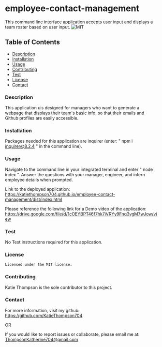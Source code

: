 # employee-contact-management

This command line interface application accepts user input and displays a team roster based on user input.
![MIT](https://img.shields.io/badge/license-MIT-blue)

## Table of Contents

- [Description](#description)
- [Installation](#installation)
- [Usage](#usage)
- [Contributing](#contributing)
- [Test](#test)
- [License](#license)
- [Contact](#contact)

### Description

This application uis designed for managers who want to generate a webpage that displays their team's basic info, so that their emails and Github profiles are easily accessible.

### Installation

Packages needed for this application are inquirer (enter: " npm i inquirer@8.2.4 " in the command line).

### Usage

Navigate to the command line in your integrated terminal and enter " node index ". Answer the questions with your manager, engineer, and intern employee details when prompted.

Link to the deployed application: https://katiethompson704.github.io/employee-contact-management/dist/index.html

Please reference the following link for a Demo video of the application:
https://drive.google.com/file/d/1cOEYBPT46f7hk7iVRYy9Fnq3vgM7wJow/view

### Test

No Test instructions required for this application.

### License

    Licensed under the MIT license.

### Contributing

Katie Thompson is the sole contributor to this project.

### Contact

For more information, visit my github: https://github.com/KatieThompson704

OR

If you would like to report issues or collaborate, please email me at: [ThompsonKatherine704@gmail.com](mailto:ThompsonKatherine704@gmail.com)

